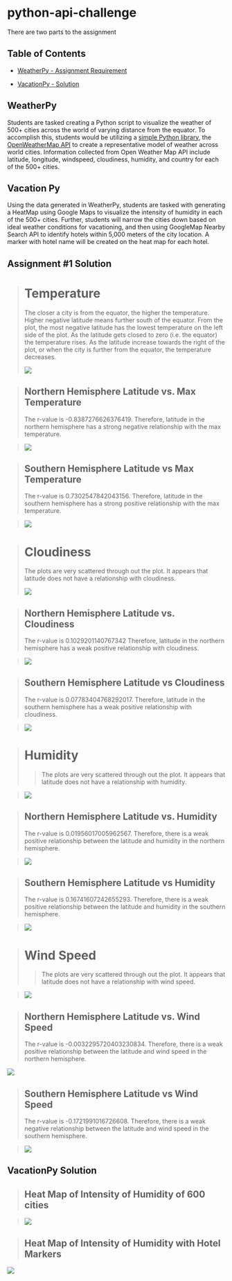 # python-api-challenge
There are two parts to the assignment

## Table of Contents ##
* [WeatherPy - Assignment Requirement](https://github.com/adriana-icasiano/python-api-challenge#WeatherPy)


* [VacationPy - Solution](https://github.com/adriana-icasiano/python-api-challenge#VacationPy-Solution)
## WeatherPy 
Students are tasked creating a Python script to visualize the weather of 500+ cities across the world of varying distance from the equator. To accomplish this, students would be utilizing a [simple Python library](https://pypi.python.org/pypi/citipy), the [OpenWeatherMap API](https://openweathermap.org/api) to create a representative model of weather across world cities. Information collected from Open Weather Map API include latitude, longitude, windspeed, cloudiness, humidity, and country for each of the 500+ cities.

## Vacation Py
Using the data generated in WeatherPy, students are tasked with generating a HeatMap using Google Maps to visualize the intensity of humidity in each of the 500+ cities. Further, students will narrow the cities down based on ideal weather conditions for vacationing, and then using GoogleMap Nearby Search API to identify hotels within 5,000 meters of the city location. A marker with hotel name will be created on the heat map for each hotel.

## Assignment #1 Solution
># Temperature
>The closer a city is from the equator, the higher the temperature. Higher negative latitude means further south of the equator. From the plot, the most negative latitude has the lowest temperature on the left side of the plot. As the latitude gets closed to zero (i.e. the equator) the temperature rises. As the latitude increase towards the right of the plot, or when the city is further from the equator, the temperature decreases.
>
>![](https://github.com/adriana-icasiano/python-api-challenge/blob/578eac3e6c96d8ba33f74ac9cda00fa4db3da860/WeatherPy/Images/Lat%20vs%20Temp.png)

>## Northern Hemisphere Latitude vs. Max Temperature
>The r-value is -0.8387276626376419. Therefore, latitude in the northern hemisphere has a strong negative relationship with the max temperature.

>![](https://github.com/adriana-icasiano/python-api-challenge/blob/578eac3e6c96d8ba33f74ac9cda00fa4db3da860/WeatherPy/Images/Lat%20vs%20Max%20Temp%20N.Hem.png)

>## Southern Hemisphere Latitude vs Max Temperature
>The r-value is 0.7302547842043156. Therefore, latitude in the southern hemisphere has a strong positive relationship with the max temperature.

>![](https://github.com/adriana-icasiano/python-api-challenge/blob/578eac3e6c96d8ba33f74ac9cda00fa4db3da860/WeatherPy/Images/Lat%20vs%20Max%20Temp%20S.Hem.png)

># Cloudiness
>The plots are very scattered through out the plot. It appears that latitude does not have a relationship with cloudiness.
>
>![](https://github.com/adriana-icasiano/python-api-challenge/blob/578eac3e6c96d8ba33f74ac9cda00fa4db3da860/WeatherPy/Images/Lat%20vs%20Cloudiness.png)

>## Northern Hemisphere Latitude vs. Cloudiness
>The r-value is 0.1029201140767342 Therefore, latitude in the northern hemisphere has a weak positive relationship with cloudiness.

>![](https://github.com/adriana-icasiano/python-api-challenge/blob/578eac3e6c96d8ba33f74ac9cda00fa4db3da860/WeatherPy/Images/Lat%20vs%20Cloudiness%20(%25)%20N.Hem.png)

>## Southern Hemisphere Latitude vs Cloudiness
>The r-value is 0.07783404768292017. Therefore, latitude in the southern hemisphere has a weak positive relationship with cloudiness.

>![](https://github.com/adriana-icasiano/python-api-challenge/blob/578eac3e6c96d8ba33f74ac9cda00fa4db3da860/WeatherPy/Images/Lat%20vs%20Cloudiness%20S.Hem.png)

># Humidity
> >The plots are very scattered through out the plot. It appears that latitude does not have a relationship with humidity.

>![](https://github.com/adriana-icasiano/python-api-challenge/blob/578eac3e6c96d8ba33f74ac9cda00fa4db3da860/WeatherPy/Images/Lat%20vs%20Humidity.png)

>## Northern Hemisphere Latitude vs. Humidity
>The r-value is 0.01956017005962567. Therefore, there is a weak positive relationship between the latitude and humidity in the northern hemisphere.

>![](https://github.com/adriana-icasiano/python-api-challenge/blob/578eac3e6c96d8ba33f74ac9cda00fa4db3da860/WeatherPy/Images/Lat%20vs%20Humidity%20N.Hem.png)

>## Southern Hemisphere Latitude vs Humidity
>The r-value is 0.16741607242655293. Therefore, there is a weak positive relationship between the latitude and humidity in the southern hemisphere.

>![](https://github.com/adriana-icasiano/python-api-challenge/blob/578eac3e6c96d8ba33f74ac9cda00fa4db3da860/WeatherPy/Images/Lat%20vs%20Humidity%20(%25)%20S.Hem.png)

># Wind Speed
>>The plots are very scattered through out the plot. It appears that latitude does not have a relationship with wind speed.

>![](https://github.com/adriana-icasiano/python-api-challenge/blob/578eac3e6c96d8ba33f74ac9cda00fa4db3da860/WeatherPy/Images/Lat%20vs%20Wind%20Speed.png)


>## Northern Hemisphere Latitude vs. Wind Speed
>The r-value is -0.0032295720403230834. Therefore, there is a weak positive relationship between the latitude and wind speed in the northern hemisphere.

![](https://github.com/adriana-icasiano/python-api-challenge/blob/578eac3e6c96d8ba33f74ac9cda00fa4db3da860/WeatherPy/Images/Lat%20vs%20Wind%20Speed%20N.Hem.png)


>## Southern Hemisphere Latitude vs Wind Speed
>The r-value is -0.1721991016726608. Therefore, there is a weak negative relationship between the latitude and wind speed in the southern hemisphere.

>![](https://github.com/adriana-icasiano/python-api-challenge/blob/578eac3e6c96d8ba33f74ac9cda00fa4db3da860/WeatherPy/Images/Lat%20vs%20Wind%20Speed%20S.Hem.png)

## VacationPy Solution
> ## Heat Map of Intensity of Humidity of 600 cities

>![](https://github.com/adriana-icasiano/python-api-challenge/blob/4f110cb37ca5d24fa9d19d7b0e3a1f09c31d5f1a/VacationPy/Images/HeatMap1.PNG)

> ## Heat Map of Intensity of Humidity with Hotel Markers

![](https://github.com/adriana-icasiano/python-api-challenge/blob/2deb1d3a08fe7502f54fff7386d20b015749b2b2/VacationPy/Images/HeatMap%20Hotel%20Markers.PNG)
